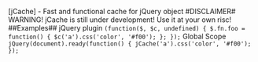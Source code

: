 [jCache] - Fast and functional cache for jQuery object
#DISCLAIMER#
WARNING! jCache is still under development! Use it at your own risc!
##Examples##
jQuery plugin
`(function($, $c, undefined) {
    $.fn.foo = function() {
      $c('a').css('color', '#f00');
    };
 });`
Global Scope
`jQuery(document).ready(function() {
  jCache('a').css('color', '#f00');
});`
